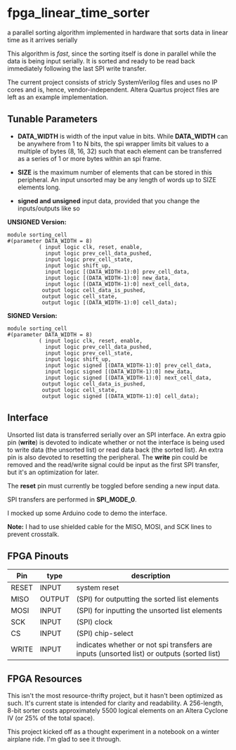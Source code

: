 # fpga_linear_time_sorter

a parallel sorting algorithm implemented in hardware that sorts data in linear time as it arrives serially

This algorithm is _fast_, since the sorting itself is done in parallel while the data is being input serially.
It is sorted and ready to be read back immediately following the last SPI write transfer.

The current project consists of stricly SystemVerilog files and uses no IP cores and is, hence, vendor-independent.
Altera Quartus project files are left as an example implementation.

## Tunable Parameters

* __DATA_WIDTH__ is width of the input value in bits.
While __DATA_WIDTH__ can be anywhere from 1 to N bits, the spi wrapper limits bit values to a multiple of bytes (8, 16, 32)
such that each element can be transferred as a series of 1 or more bytes within an spi frame.

* __SIZE__ is the maximum number of elements that can be stored in this peripheral.
An input unsorted may be any length of words up to SIZE elements long.

* __signed and unsigned__ input data, provided that you change the inputs/outputs like so

__UNSIGNED Version:__
    
    module sorting_cell
    #(parameter DATA_WIDTH = 8)
              ( input logic clk, reset, enable,
                input logic prev_cell_data_pushed,
                input logic prev_cell_state,
                input logic shift_up,
                input logic [(DATA_WIDTH-1):0] prev_cell_data,
                input logic [(DATA_WIDTH-1):0] new_data,
                input logic [(DATA_WIDTH-1):0] next_cell_data,
               output logic cell_data_is_pushed,
               output logic cell_state,
               output logic [(DATA_WIDTH-1):0] cell_data);

__SIGNED Version:__
    
    module sorting_cell
    #(parameter DATA_WIDTH = 8)
              ( input logic clk, reset, enable,
                input logic prev_cell_data_pushed,
                input logic prev_cell_state,
                input logic shift_up,
                input logic signed [(DATA_WIDTH-1):0] prev_cell_data,
                input logic signed [(DATA_WIDTH-1):0] new_data,
                input logic signed [(DATA_WIDTH-1):0] next_cell_data,
               output logic cell_data_is_pushed,
               output logic cell_state,
               output logic signed [(DATA_WIDTH-1):0] cell_data);

## Interface

Unsorted list data is transferred serially over an SPI interface.
An extra gpio pin (__write__) is devoted to indicate whether or not the interface is being used to write data (the unsorted list) or read data back (the sorted list). An extra pin is also devoted to resetting the peripheral.
The __write__ pin could be removed and the read/write signal could be input as the first SPI transfer, but it's an optimization for later.

The __reset__ pin must currently be toggled before sending a new input data.

SPI transfers are performed in __SPI_MODE_0__.

I mocked up some Arduino code to demo the interface.

__Note:__ I had to use shielded cable for the MISO, MOSI, and SCK lines to prevent crosstalk.

## FPGA Pinouts

| Pin   | type   | description                                                                                |
|-------|--------|--------------------------------------------------------------------------------------------|
| RESET | INPUT  | system reset                                                                               |
| MISO  | OUTPUT | (SPI) for outputting the sorted list elements                                              |
| MOSI  | INPUT  | (SPI) for inputting the unsorted list elements                                             |
| SCK   | INPUT  | (SPI) clock                                                                                |
| CS    | INPUT  | (SPI) chip-select                                                                          |
| WRITE | INPUT  | indicates whether or not spi transfers are inputs (unsorted list) or outputs (sorted list) |


## FPGA Resources

This isn't the most resource-thrifty project, but it hasn't been optimized as such.
It's current state is intended for clarity and readability.
A 256-length, 8-bit sorter costs approximately 5500 logical elements on an Altera Cyclone IV (or 25% of the total space).

This project kicked off as a thought experiment in a notebook on a winter airplane ride.
I'm glad to see it through.
